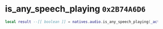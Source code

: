# is_any_speech_playing `0x2B74A6D6`

```lua
local result --[[ boolean ]] = natives.audio.is_any_speech_playing(_actor --[[ integer ]])
```